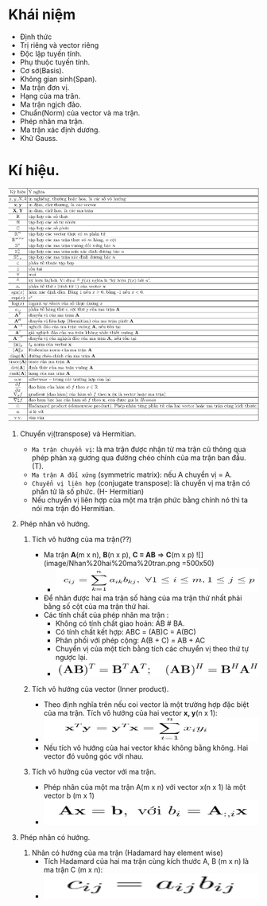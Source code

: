 # Khái niệm
+ Định thức
+ Trị riêng và vector riêng
+ Độc lập tuyến tính.
+ Phụ thuộc tuyến tính.
+ Cơ sở(Basis).
+ Không gian sinh(Span).
+ Ma trận đơn vị.
+ Hạng của ma trân.
+ Ma trận ngịch đảo.
+ Chuẩn(Norm) của vector và ma trận.
+ Phép nhân ma trận.
+ Ma trận xác định dương.
+ Khử Gauss.

# Kí hiệu.
![](image/Bang%20ki%20hieu.png)

1. Chuyển vị(transpose) và Hermitian.
   + `Ma trận chuyển vị`: là ma trận được nhận từ ma trận cũ thông qua phép phản xạ gương qua đường chéo chính 
   của ma trận ban đầu. (T).
   + `Ma trận A đối xứng` (symmetric matrix): nếu A chuyển vị = A.
   + `Chuyển vị liên hợp` (conjugate transpose): là chuyển vị ma trận có phần tử là số phức. (H- Hermitian)
   + Nếu chuyển vị liên hợp của một ma trận phức bằng chính nó thì ta nói ma trận đó Hermitian.

2. Phép nhân vô hướng.
   1. Tích vô hướng của ma trận(??)
      + Ma trận **A**(m x n), **B**(n x p), **C = AB** => **C**(m x p)
        ![](image/Nhan%20hai%20ma%20tran.png =500x50)
        + <img src="image/Nhan%20hai%20ma%20tran.png" alt="drawing" width="500" height="50"/>
      + Để nhân được hai ma trận số hàng của ma trận thứ nhất phải bằng số cột của ma trận thứ hai.
      + Các tính chất của phép nhân ma trận :
        + Không có tính chất giao hoán: AB # BA.
        + Có tính chất kết hợp: ABC = (AB)C = A(BC)
        + Phân phối với phép cộng: A(B + C) = AB + AC
        + Chuyển vị của một tích bằng tích các chuyển vị theo thứ tự ngược lại.
        + <img src="image/Tich_chuyen_vi.png" alt="drawing" width="500" height="30"/>
   2. Tích vô hướng của vector (Inner product).
      + Theo định nghĩa trên nếu coi vector là một trường hợp đặc biệt của ma trận. Tích vô hướng của hai vector **x, y**(n x 1):
      + <img src="image/Tich_vo_huong_vector.png" alt="drawing" width="500" height="50"/>
      + Nếu tích vô hướng của hai vector khác không bằng không. Hai vector đó vuông góc với nhau.

   3. Tích vô hưởng của vector với ma trận.
      + Phép nhân của một ma trận A(m x n) với vector x(n x 1) là một vector b (m x 1) 
      + <img src="image/Nhan_vo_huong_ma_tran_vector.png" alt="drawing" width="500" height="50"/>
3. Phép nhân có hướng.
   1. Nhân có hướng của ma trận (Hadamard hay element wise)
      + Tích Hadamard của hai ma trận cùng kích thước A, B (m x n) là ma trận C (m x n):
      + <img src="image/Hadamard.png" alt="drawing" width="500" height="50"/>




























